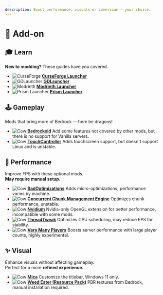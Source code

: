 ```yaml
---
description: Boost performance, visuals or immersion — your choice.
---
```


# 🧩 Add‐on

## 🎓 Learn

**New to modding?** These guides have you covered.

* <img src="https://images-wixmp-ed30a86b8c4ca887773594c2.wixmp.com/f/15a10966-3031-4c71-9c5d-0b2aa31b1af2/dfvg2h8-3bf1d4c4-8fef-4606-b6f4-d2fbf4de86f5.png?token=eyJ0eXAiOiJKV1QiLCJhbGciOiJIUzI1NiJ9.eyJzdWIiOiJ1cm46YXBwOjdlMGQxODg5ODIyNjQzNzNhNWYwZDQxNWVhMGQyNmUwIiwiaXNzIjoidXJuOmFwcDo3ZTBkMTg4OTgyMjY0MzczYTVmMGQ0MTVlYTBkMjZlMCIsIm9iaiI6W1t7InBhdGgiOiJcL2ZcLzE1YTEwOTY2LTMwMzEtNGM3MS05YzVkLTBiMmFhMzFiMWFmMlwvZGZ2ZzJoOC0zYmYxZDRjNC04ZmVmLTQ2MDYtYjZmNC1kMmZiZjRkZTg2ZjUucG5nIn1dXSwiYXVkIjpbInVybjpzZXJ2aWNlOmZpbGUuZG93bmxvYWQiXX0.jBbOAg_f1LWPV1s7zEzU-lwy1KBCCjkG5SvfOXIXaus" alt="CurseForge" data-size="line"> [**CurseForge Launcher**](https://www.bisecthosting.com/clients/index.php?rp=/knowledgebase/247/How-to-add-and-remove-mods-from-a-CurseForge-modpack.html)
* <img src="https://user-images.githubusercontent.com/66513643/112387891-a3063780-8cf2-11eb-8f36-63051dd9d253.png" alt="GDLauncher" data-size="line"> [**GDLauncher**](https://www.bisecthosting.com/clients/index.php?rp=/knowledgebase/327/How-to-add-and-remove-mods-on-a-GDLauncher-modpack.html)
* <img src="https://cdn.modrinth.com/modrinth-new.png" alt="Modrinth" data-size="line"> [**Modrinth Launcher**](https://www.bisecthosting.com/clients/index.php?rp=/knowledgebase/571/How-to-add-and-remove-mods-from-a-Modrinth-modpack.html)
* <img src="https://cdn2.steamgriddb.com/icon_thumb/bb8bf48a4f86fb1a77d0d0953d87958e.png" alt="Prism Launcher" data-size="line"> [**Prism Launcher**](https://prismlauncher.org/wiki/getting-started/download-mods/)

## 🕹️ Gameplay

Mods that bring more of Bedrock — here be dragons!

* <img src="https://cdn.modrinth.com/data/c7VSNCbf/0c0392a751d57d829b366d99f95599125f0fb7f9_96.webp" alt="Cow" data-size="line"> [**Bedrockoid**](https://modrinth.com/mod/bedrockoid) Add some features not covered by other mods, but there is no support for Vanilla servers.
* <img src="https://cdn.modrinth.com/data/U7KwGAnT/9334040759243614f81e1f1d7619f3fe2a206aee_96.webp" alt="Cow" data-size="line"> [**TouchController**](https://modrinth.com/mod/touchcontroller) Adds touchscreen support, but doesn't support Linux and is unstable.

## 🚀 Performance

Improve FPS with these optional mods.\
**May require manual setup.**

* <img src="https://media.forgecdn.net/avatars/thumbnails/918/720/64/64/638380210681797905.png" alt="Cow" data-size="line"> [**BadOptimizations**](https://modrinth.com/mod/badoptimizations) Adds micro-optimizations, performance varies by machine.
* <img src="https://cdn.modrinth.com/data/VSNURh3q/3c2ce471054466712a44c8758a03e03bb868f93b_96.webp" alt="Cow" data-size="line"> [**Concurrent Chunk Management Engine**](https://modrinth.com/mod/c2me-fabric) Optimizes chunk performance, unstable.
* <img src="https://cdn.modrinth.com/data/SfMw2IZN/2db76d464a0f67cdb9e30fd99040eb096ac62016_96.webp" alt="Cow" data-size="line"> [**Nvidium**](https://modrinth.com/mod/nvidium) Nvidia-only OpenGL extension for better performance, incompatible with some mods.
* <img src="https://cdn.modrinth.com/data/vSEH1ERy/5d2913ba6c0299ac60b03d0b572a78c67c04c541_96.webp" alt="Cow" data-size="line"> [**ThreadTweak**](https://modrinth.com/mod/threadtweak) Optimizes CPU scheduling, may reduce FPS for stability.
* <img src="https://cdn.modrinth.com/data/wnEe9KBa/0bb4b66e80c6cca9c37f6f1021a94670d6f820dc_96.webp" alt="Cow" data-size="line"> [**Very Many Players**](https://modrinth.com/mod/vmp-fabric) Boosts server performance with large player counts, highly experimental.

## ✨ Visual

Enhance visuals without affecting gameplay.\
Perfect for a more **refined experience.**

* <img src="https://cdn.modrinth.com/data/ku1JKosh/9d808a3ce8f8fe6790a00d51715bed90d35c1ff7_96.webp" alt="Cow" data-size="line"> [**Mica**](https://modrinth.com/mod/mica) Customize the titlebar, Windows 11 only.
* <img src="https://cdn.modrinth.com/data/QTBR20BE/f555cb46e252bfdd88c68329288f2daa66082286.png" alt="Cow" data-size="line"> [**Weed Eater (Resource Pack)**](https://modrinth.com/resourcepack/weed-eater) PBR textures from Bedrock, manual installation required.
